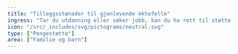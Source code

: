 ```yaml
---
title: "Tilleggsstønader til gjenlevende ektefelle"
ingress: "Tar du utdanning eller søker jobb, kan du ha rett til støtte til barnepass og utgifter du har i forbindelse med utdanning eller jobbsøking."
icon: "/src/_includes/svg/pictograms/neutral.svg"
type: ["Pengestøtte"]
area: ["Familie og barn"]
---
```


